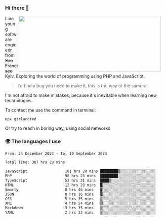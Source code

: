 ### Hi there 👋  

<img align='right' src="https://github-readme-stats.vercel.app/api?username=girlandred&count_private=true&show_icons=true&include_all_commits=true&hide_rank=true&hide_title=true&theme=buefy&card_width=300" width=460 height=180>


I am young software engineer from ~~San Francisco~~ Kyiv. Exploring the world of programming using PHP and JavaScript.


> To find a bug you need to make it, this is the way of the samurai



I'm not afraid to make mistakes, because it's inevitable when learning new technologies.

To contact me use the command in terminal:

```
npx girlandred
```

Or try to reach in boring way, using social networks


### 🌍 The languages I use

<!--START_SECTION:waka-->

```txt
From: 24 December 2023 - To: 10 September 2024

Total Time: 307 hrs 29 mins

JavaScript                 101 hrs 20 mins ████████▒░░░░░░░░░░░░░░░░   32.95 %
PHP                        98 hrs 23 mins  ████████░░░░░░░░░░░░░░░░░   31.99 %
TypeScript                 53 hrs 21 mins  ████▒░░░░░░░░░░░░░░░░░░░░   17.35 %
HTML                       12 hrs 29 mins  █░░░░░░░░░░░░░░░░░░░░░░░░   04.06 %
Smarty                     8 hrs 46 mins   ▓░░░░░░░░░░░░░░░░░░░░░░░░   02.85 %
JSON                       8 hrs 16 mins   ▓░░░░░░░░░░░░░░░░░░░░░░░░   02.69 %
CSS                        5 hrs 35 mins   ▒░░░░░░░░░░░░░░░░░░░░░░░░   01.82 %
XML                        4 hrs 54 mins   ▒░░░░░░░░░░░░░░░░░░░░░░░░   01.60 %
Markdown                   3 hrs 35 mins   ▒░░░░░░░░░░░░░░░░░░░░░░░░   01.17 %
YAML                       2 hrs 33 mins   ▒░░░░░░░░░░░░░░░░░░░░░░░░   00.83 %
```

<!--END_SECTION:waka-->
